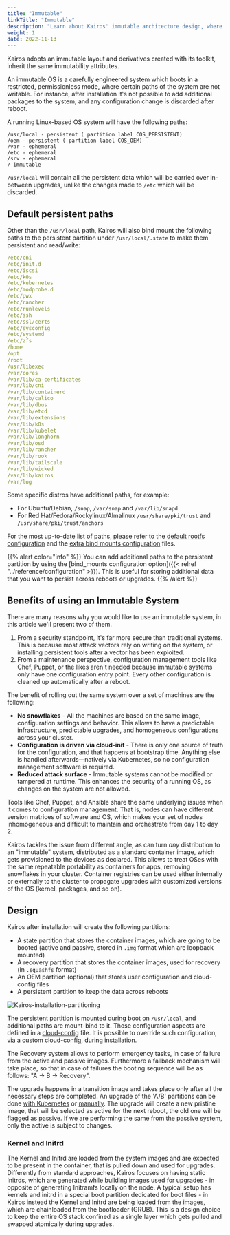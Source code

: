 ```yaml
---
title: "Immutable"
linkTitle: "Immutable"
description: "Learn about Kairos' immutable architecture design, where the system boots in a restricted, permissionless mode with read-only paths. Discover how this approach enhances security, simplifies maintenance, and enables predictable upgrades across your infrastructure."
weight: 1
date: 2022-11-13
---
```


Kairos adopts an immutable layout and derivatives created with its toolkit, inherit the same immutability attributes.

An immutable OS is a carefully engineered system which boots in a restricted, permissionless mode, where certain paths of the system are not writable. For instance, after installation it's not possible to add additional packages to the system, and any configuration change is discarded after reboot.

A running Linux-based OS system will have the following paths:

```
/usr/local - persistent ( partition label COS_PERSISTENT)
/oem - persistent ( partition label COS_OEM)
/var - ephemeral
/etc - ephemeral
/srv - ephemeral
/ immutable
```

`/usr/local` will contain all the persistent data which will be carried over in-between upgrades, unlike the changes made to `/etc` which will be discarded.

## Default persistent paths

Other than the `/usr/local` path, Kairos will also bind mount the following paths to the persistent partition under `/usr/local/.state` to make them persistent and read/write:

```yaml
/etc/cni
/etc/init.d
/etc/iscsi
/etc/k0s
/etc/kubernetes
/etc/modprobe.d
/etc/pwx
/etc/rancher
/etc/runlevels
/etc/ssh
/etc/ssl/certs
/etc/sysconfig
/etc/systemd
/etc/zfs
/home
/opt
/root
/usr/libexec
/var/cores
/var/lib/ca-certificates
/var/lib/cni
/var/lib/containerd
/var/lib/calico
/var/lib/dbus
/var/lib/etcd
/var/lib/extensions
/var/lib/k0s
/var/lib/kubelet
/var/lib/longhorn
/var/lib/osd
/var/lib/rancher
/var/lib/rook
/var/lib/tailscale
/var/lib/wicked
/var/lib/kairos
/var/log
```

Some specific distros have additional paths, for example:

- For Ubuntu/Debian, `/snap`, `/var/snap` and `/var/lib/snapd`
- For Red Hat/Fedora/Rockylinux/Almalinux `/usr/share/pki/trust` and `/usr/share/pki/trust/anchors` 


For the most up-to-date list of paths, please refer to the [default rootfs configuration](https://github.com/kairos-io/kairos-init/blob/main/pkg/bundled/cloudconfigs/00_rootfs.yaml#L13) and the [extra bind mounts configuration](https://github.com/kairos-io/kairos-init/blob/main/pkg/bundled/cloudconfigs/01_extra_binds.yaml) files.

{{% alert color="info" %}}
You can add additional paths to the persistent partition by using the [bind_mounts configuration option]({{< relref "../reference/configuration" >}}). This is useful for storing additional data that you want to persist across reboots or upgrades.
{{% /alert %}}

## Benefits of using an Immutable System

There are many reasons why you would like to use an immutable system, in this article we'll present two of them.

1. From a security standpoint, it's far more secure than traditional systems. This is because most attack vectors rely on writing on the system, or installing persistent tools after a vector has been exploited.
2. From a maintenance perspective, configuration management tools like Chef, Puppet, or the likes aren't needed because immutable systems only have one configuration entry point. Every other configuration is cleaned up automatically after a reboot.

The benefit of rolling out the same system over a set of machines are the following:

- **No snowflakes** - All the machines are based on the same image, configuration settings and behavior. This allows to have a predictable infrastructure, predictable upgrades, and homogeneous configurations across your cluster.
- **Configuration is driven via cloud-init** - There is only one source of truth for the configuration, and that happens at bootstrap time. Anything else is handled afterwards—natively via Kubernetes, so no configuration management software is required.
- **Reduced attack surface** - Immutable systems cannot be modified or tampered at runtime. This enhances the security of a running OS, as changes on the system are not allowed.

Tools like Chef, Puppet, and Ansible share the same underlying issues when it comes to configuration management. That is, nodes can have different version matrices of software and OS, which makes your set of nodes inhomogeneous and difficult to maintain and orchestrate from day 1 to day 2.

Kairos tackles the issue from different angle, as can turn _any_ distribution to an "immutable" system, distributed as a standard container image, which gets provisioned to the devices as declared. This allows to treat OSes with the same repeatable portability as containers for apps, removing snowflakes in your cluster. Container registries can be used either internally or externally to the cluster to propagate upgrades with customized versions of the OS (kernel, packages, and so on).

## Design

Kairos after installation will create the following partitions:

- A state partition that stores the container images, which are going to be booted (active and passive, stored in `.img` format which are loopback mounted)
- A recovery partition that stores the container images, used for recovery (in `.squashfs` format)
- An OEM partition (optional) that stores user configuration and cloud-config files
- A persistent partition to keep the data across reboots

![Kairos-installation-partitioning](https://user-images.githubusercontent.com/2420543/195111190-3bdfb917-312a-40f4-b0bc-4a65a701c06b.png)

The persistent partition is mounted during boot on `/usr/local`, and additional paths are mount-bind to it. Those configuration aspects are defined in a [cloud-config](https://github.com/kairos-io/packages/blob/9b49d6aacd554cd990c87b63de1221328bbcdb81/packages/static/kairos-overlay-files/files/system/oem/00_rootfs.yaml#L18) file. It is possible to override such configuration, via a custom cloud-config, during installation.

The Recovery system allows to perform emergency tasks, in case of failure from the active and passive images. Furthermore a fallback mechanism will take place, so that in case of failures the booting sequence will be as follows: "A -> B -> Recovery".

The upgrade happens in a transition image and takes place only after all the necessary steps are completed. An upgrade of the 'A/B' partitions can be done [with Kubernetes](/docs/upgrade/kubernetes) or [manually](/docs/upgrade/manual). The upgrade will create a new pristine image, that will be selected as active for the next reboot, the old one will be flagged as passive. If we are performing the same from the passive system, only the active is subject to changes.

### Kernel and Initrd

The Kernel and Initrd are loaded from the system images and are expected to be present in the container, that is pulled down and used for upgrades. Differently from standard approaches, Kairos focuses on having static Initrds, which are generated while building images used for upgrades - in opposite of generating Initramfs locally on the node. A typical setup has kernels and initrd in a special boot partition dedicated for boot files - in Kairos instead the Kernel and Initrd are being loaded from the images, which are chainloaded from the bootloader (GRUB). This is a design choice to keep the entire OS stack confined as a single layer which gets pulled and swapped atomically during upgrades.
